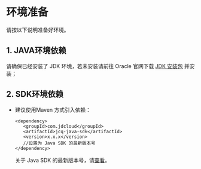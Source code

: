 # 环境准备
请按以下说明准备好环境。

## 1. JAVA环境依赖
请确保已经安装了 JDK 环境，若未安装请前往 Oracle 官网下载 [JDK 安装包](http://www.oracle.com/technetwork/java/javase/downloads/jdk8-downloads-2133151.html) 并安装；

## 2. SDK环境依赖
- 建议使用Maven 方式引入依赖：
  ```
  <dependency>
     <groupId>com.jdcloud</groupId>
     <artifactId>jcq-java-sdk</artifactId>
     <version>x.x.x</version>
     //设置为 Java SDK 的最新版本号
  </dependency>
  ```
  关于 Java SDK 的最新版本号，请[查看](https://mvnrepository.com/artifact/com.jdcloud/jcq-java-sdk)。
